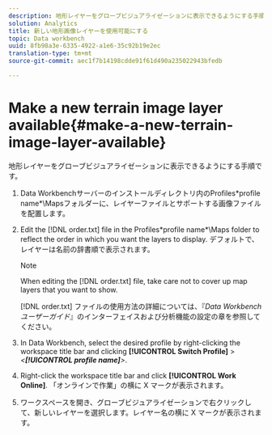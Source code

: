 ```yaml
---
description: 地形レイヤーをグローブビジュアライゼーションに表示できるようにする手順です。
solution: Analytics
title: 新しい地形画像レイヤーを使用可能にする
topic: Data workbench
uuid: 8fb98a3e-6335-4922-a1e6-35c92b19e2ec
translation-type: tm+mt
source-git-commit: aec1f7b14198cdde91f61d490a235022943bfedb

---
```



# Make a new terrain image layer available{#make-a-new-terrain-image-layer-available}

地形レイヤーをグローブビジュアライゼーションに表示できるようにする手順です。

1. Data Workbenchサーバーのインストールディレクトリ内のProfiles\*profile name*\Mapsフォルダーに、レイヤーファイルとサポートする画像ファイルを配置します。
1. Edit the [!DNL order.txt] file in the Profiles\*profile name*\Maps folder to reflect the order in which you want the layers to display. デフォルトで、レイヤーは名前の辞書順で表示されます。

   >[!NOTE]
   >
   >When editing the [!DNL order.txt] file, take care not to cover up map layers that you want to show.

   [!DNL order.txt] ファイルの使用方法の詳細については、『*Data Workbench ユーザーガイド*』のインターフェイスおよび分析機能の設定の章を参照してください。

1. In Data Workbench, select the desired profile by right-clicking the workspace title bar and clicking **[!UICONTROL Switch Profile]** > *&lt;**[!UICONTROL profile name]**>*.
1. Right-click the workspace title bar and click **[!UICONTROL Work Online]**. 「オンラインで作業」の横に X マークが表示されます。
1. ワークスペースを開き、グローブビジュアライゼーションで右クリックして、新しいレイヤーを選択します。レイヤー名の横に X マークが表示されます。
